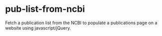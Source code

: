 # pub-list-from-ncbi
Fetch a publication list from the NCBI to populate a publications page on a website using javascript/jQuery. 
